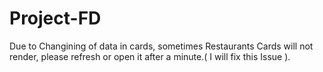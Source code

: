 # Project-FD

Due to Changining of data in cards, sometimes Restaurants Cards will not render, please refresh or open it after a minute.( I will fix this Issue ).
